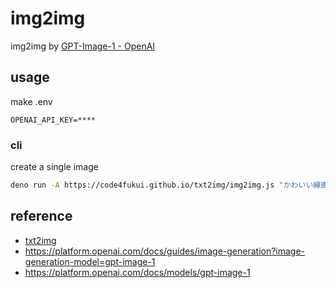 # img2img

img2img by [GPT-Image-1 - OpenAI](https://platform.openai.com/docs/api-reference/images/create)

## usage

make .env
```
OPENAI_API_KEY=****
```

### cli

create a single image
```sh
deno run -A https://code4fukui.github.io/txt2img/img2img.js "かわいい線画にして" test/Photo_of_koala_wearing_a_strawberry_hat.png
```

## reference

- [txt2img](https://github.com/code4fukui/txt2img/)
- https://platform.openai.com/docs/guides/image-generation?image-generation-model=gpt-image-1
- https://platform.openai.com/docs/models/gpt-image-1
